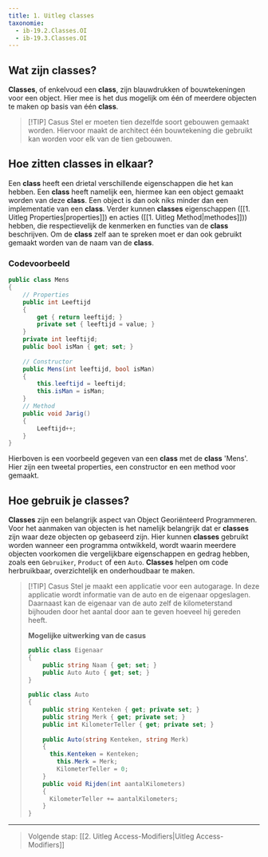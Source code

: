 ```yaml
---
title: 1. Uitleg classes
taxonomie:
  - ib-19.2.Classes.OI
  - ib-19.3.Classes.OI
---
```


## Wat zijn **classes**?
**Classes**, of enkelvoud een **class**, zijn blauwdrukken of bouwtekeningen voor een object. Hier mee is het dus mogelijk om één of meerdere objecten te maken op basis van één **class**.

> [!TIP] Casus
> Stel er moeten tien dezelfde soort gebouwen gemaakt worden. Hiervoor maakt de architect één bouwtekening die gebruikt kan worden voor elk van de tien gebouwen.

## Hoe zitten **classes** in elkaar?
Een **class** heeft een drietal verschillende eigenschappen die het kan hebben. Een **class** heeft namelijk een, hiermee kan een object gemaakt worden van deze **class**. Een object is dan ook niks minder dan een implementatie van een **class**. Verder kunnen **classes** eigenschappen ([[1. Uitleg Properties|properties]]) en acties ([[1. Uitleg Method|methodes]])) hebben, die respectievelijk de kenmerken en functies van de **class** beschrijven.
Om de **class** zelf aan te spreken moet er dan ook gebruikt gemaakt worden van de naam van de **class**.

### Codevoorbeeld
```C#
public class Mens  
{  
    // Properties  
    public int Leeftijd  
    {  
        get { return leeftijd; }  
        private set { leeftijd = value; }  
    }  
    private int leeftijd;  
    public bool isMan { get; set; }  
  
    // Constructor  
    public Mens(int leeftijd, bool isMan)  
    {        
	    this.leeftijd = leeftijd;  
        this.isMan = isMan;  
    }  
    // Method  
    public void Jarig()  
    {        
	    Leeftijd++;  
    }
}
```

Hierboven is een voorbeeld gegeven van een **class** met de **class** 'Mens'. Hier zijn een tweetal properties, een constructor en een method voor gemaakt.

## Hoe gebruik je **classes**?
**Classes** zijn een belangrijk aspect van Object Georiënteerd Programmeren. Voor het aanmaken van objecten is het namelijk belangrijk dat er **classes** zijn waar deze objecten op gebaseerd zijn. 
Hier kunnen **classes** gebruikt worden wanneer een programma ontwikkeld, wordt waarin meerdere objecten voorkomen die vergelijkbare eigenschappen en gedrag hebben, zoals een `Gebruiker`, `Product` of een `Auto`. **Classes** helpen om code herbruikbaar, overzichtelijk en onderhoudbaar te maken.

> [!TIP] Casus
> Stel je maakt een applicatie voor een autogarage. In deze applicatie wordt informatie van de auto en de eigenaar opgeslagen. Daarnaast kan de eigenaar van de auto zelf de kilometerstand bijhouden door het aantal door aan te geven hoeveel hij gereden heeft.
> 
> **Mogelijke uitwerking van de casus**
> ```C#
> public class Eigenaar  
> {  
>     public string Naam { get; set; }  
>     public Auto Auto { get; set; }  
> }  
>   
> public class Auto  
> {  
>     public string Kenteken { get; private set; }  
>     public string Merk { get; private set; }  
>     public int KilometerTeller { get; private set; }  
>   
>     public Auto(string Kenteken, string Merk)  
>     {
> 	    this.Kenteken = Kenteken;  
>         this.Merk = Merk;  
>         KilometerTeller = 0;  
>     }  
>     public void Rijden(int aantalKilometers)  
>     {
> 	    KilometerTeller += aantalKilometers;  
>     }
> }
> ```

---

> Volgende stap: [[2. Uitleg Access-Modifiers|Uitleg Access-Modifiers]]